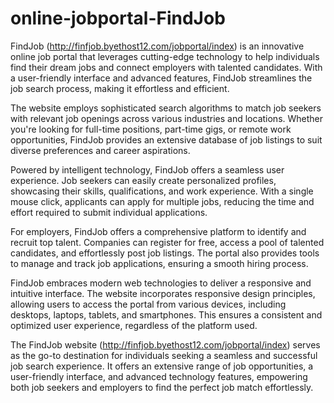 # online-jobportal-FindJob

FindJob (http://finfjob.byethost12.com/jobportal/index) is an innovative online job portal that leverages cutting-edge technology to help individuals find their dream jobs and connect employers with talented candidates. With a user-friendly interface and advanced features, FindJob streamlines the job search process, making it effortless and efficient.

The website employs sophisticated search algorithms to match job seekers with relevant job openings across various industries and locations. Whether you're looking for full-time positions, part-time gigs, or remote work opportunities, FindJob provides an extensive database of job listings to suit diverse preferences and career aspirations.

Powered by intelligent technology, FindJob offers a seamless user experience. Job seekers can easily create personalized profiles, showcasing their skills, qualifications, and work experience. With a single mouse click, applicants can apply for multiple jobs, reducing the time and effort required to submit individual applications.

For employers, FindJob offers a comprehensive platform to identify and recruit top talent. Companies can register for free, access a pool of talented candidates, and effortlessly post job listings. The portal also provides tools to manage and track job applications, ensuring a smooth hiring process.

FindJob embraces modern web technologies to deliver a responsive and intuitive interface. The website incorporates responsive design principles, allowing users to access the portal from various devices, including desktops, laptops, tablets, and smartphones. This ensures a consistent and optimized user experience, regardless of the platform used.

The FindJob website (http://finfjob.byethost12.com/jobportal/index) serves as the go-to destination for individuals seeking a seamless and successful job search experience. It offers an extensive range of job opportunities, a user-friendly interface, and advanced technology features, empowering both job seekers and employers to find the perfect job match effortlessly.
